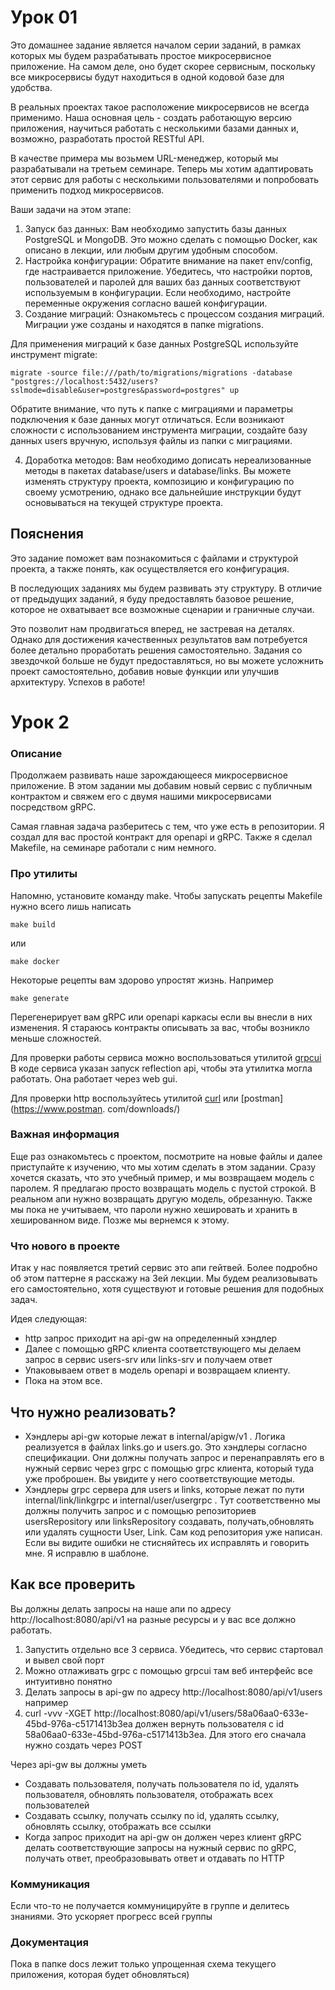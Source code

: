 # Урок 01

Это домашнее задание является началом серии заданий, в рамках которых мы будем разрабатывать простое микросервисное приложение. На самом деле, оно будет скорее сервисным, поскольку все микросервисы будут находиться в одной кодовой базе для удобства. 

В реальных проектах такое расположение микросервисов не всегда применимо. Наша основная цель - создать работающую версию приложения, научиться работать с несколькими базами данных и, возможно, разработать простой RESTful API.

В качестве примера мы возьмем URL-менеджер, который мы разрабатывали на третьем семинаре. Теперь мы хотим адаптировать этот сервис для работы с несколькими пользователями и попробовать применить подход микросервисов.

Ваши задачи на этом этапе:

1. Запуск баз данных: Вам необходимо запустить базы данных PostgreSQL и MongoDB. Это можно сделать с помощью Docker, как описано в лекции, или любым другим удобным способом.
2. Настройка конфигурации: Обратите внимание на пакет env/config, где настраивается приложение. Убедитесь, что настройки портов, пользователей и паролей для ваших баз данных соответствуют используемым в конфигурации. Если необходимо, настройте переменные окружения согласно вашей конфигурации.
3. Создание миграций: Ознакомьтесь с процессом создания миграций. Миграции уже созданы и находятся в папке migrations. 

Для применения миграций к базе данных PostgreSQL используйте инструмент migrate:

```shell
migrate -source file:///path/to/migrations/migrations -database "postgres://localhost:5432/users?sslmode=disable&user=postgres&password=postgres" up
```

Обратите внимание, что путь к папке с миграциями и параметры подключения к базе данных могут отличаться. Если возникают сложности с использованием инструмента миграции, создайте базу данных users вручную, используя файлы из папки с миграциями.

4. Доработка методов: Вам необходимо дописать нереализованные методы в пакетах database/users и database/links. Вы можете изменять структуру проекта, композицию и конфигурацию по своему усмотрению, однако все дальнейшие инструкции будут основываться на текущей структуре проекта.

## Пояснения 
Это задание поможет вам познакомиться с файлами и структурой проекта, а также понять, как осуществляется его конфигурация. 

В последующих заданиях мы будем развивать эту структуру. В отличие от предыдущих заданий, я буду предоставлять базовое решение, которое не охватывает все возможные сценарии и граничные случаи.

Это позволит нам продвигаться вперед, не застревая на деталях. Однако для достижения качественных результатов вам потребуется более детально проработать решения самостоятельно. Задания со звездочкой больше не будут предоставляться, но вы можете усложнить проект самостоятельно, добавив новые функции или улучшив архитектуру. Успехов в работе!

# Урок 2

### Описание
Продолжаем развивать наше зарождающееся микросервисное приложение.
В этом задании мы добавим новый сервис с публичным контрактом и свяжем его с двумя нашими микросервисами посредством 
gRPC.

Самая главная задача разберитесь с тем, что уже есть в репозитории. Я создал для вас простой контракт для openapi и 
gRPC. Также я сделал Makefile, на семинаре работали с ним немного.

### Про утилиты
Напомню, установите команду make. Чтобы запускать рецепты Makefile нужно всего лишь написать
```shell
make build
```

или

```shell
make docker
```

Некоторые рецепты вам здорово упростят жизнь. Например 
```shell
make generate
```

Перегенерирует вам gRPC или openapi каркасы если вы внесли в них изменения. Я стараюсь контракты описывать за вас, 
чтобы возникло меньше сложностей. 

Для проверки работы сервиса можно воспользоваться утилитой [grpcui](https://github.com/fullstorydev/grpcui)
В коде сервиса указан запуск reflection api, чтобы эта утилитка могла работать. Она работает через web gui.

Для проверки http воспользуйтесь утилитой [curl](https://curl.se/download.html) или [postman](https://www.postman.
com/downloads/)

### Важная информация
Еще раз ознакомьтесь с проектом, посмотрите на новые файлы и далее приступайте к изучению, что мы хотим сделать в 
этом задании. Сразу хочется сказать, что это учебный пример, и мы возвращаем модель с паролем. Я предлагаю просто 
возвращать модель с пустой строкой. В реальном апи нужно возвращать другую модель, обрезанную. Также мы пока не 
учитываем, что пароли нужно хешировать и хранить в хешированном виде. Позже мы вернемся к этому.


### Что нового в проекте

Итак у нас появляется третий сервис это апи гейтвей. Более подробно об этом паттерне я расскажу на 3ей лекции. Мы 
будем реализовывать его самостоятельно, хотя существуют и готовые решения для подобных задач.

Идея следующая:
* http запрос приходит на api-gw на определенный хэндлер
* Далее с помощью gRPC клиента соответствующего мы делаем запрос в сервис users-srv
  или links-srv и получаем ответ
* Упаковываем ответ в модель openapi и возвращаем клиенту.
* Пока на этом все.


## Что нужно реализовать?

* Хэндлеры api-gw которые лежат в internal/apigw/v1 . Логика реализуется в файлах links.go и users.go. Это хэндлеры 
  согласно спецификации. Они должны получать запрос и перенаправлять его в нужный сервис через grpc с помощью grpc 
  клиента, который туда уже проброшен. Вы увидите у него соответствующие методы. 
* Хэндлеры grpc сервера для users и links, которые лежат по пути internal/link/linkgrpc и internal/user/usergrpc . 
  Тут соответственно мы должны получить запрос и с помощью репозиториев usersRepository или linksRepository 
  создавать, получать,обновлять или удалять сущности User, Link. Сам код репозитория уже написан. Если вы видите 
  ошибки не стисняйтесь их исправлять и говорить мне. Я исправлю в шаблоне.

## Как все проверить

Вы должны делать запросы на наше апи по адресу http://localhost:8080/api/v1 на разные ресурсы и у 
вас все должно работать.
1) Запустить отдельно все 3 сервиса. Убедитесь, что сервис стартовал и вывел свой порт
2) Можно отлаживать grpc с помощью grpcui там веб интерфейс все интуитивно понятно
3) Делать запросы в api-gw по адресу http://localhost:8080/api/v1/users например
4) curl -vvv -XGET http://localhost:8080/api/v1/users/58a06aa0-633e-45bd-976a-c5171413b3ea должен вернуть 
   пользователя с id 58a06aa0-633e-45bd-976a-c5171413b3ea. Для этого его сначала нужно создать через POST

Через api-gw вы должны уметь
* Создавать пользователя, получать пользователя по id, удалять пользователя, обновлять пользователя, отображать всех 
  пользователей
* Создавать ссылку, получать ссылку по id, удалять ссылку, обновлять ссылку, отображать все ссылки
* Когда запрос приходит на api-gw он должен через клиент gRPC делать соответствующие запросы на нужный сервис по 
  gRPC, получать ответ, преобразовывать ответ и отдавать по HTTP

### Коммуникация
Если что-то не получается коммуницируйте в группе и делитесь знаниями. Это ускоряет прогресс всей группы

### Документация

Пока в папке docs лежит только упрощенная схема текущего приложения, которая будет обновляться)